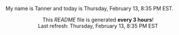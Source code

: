 My name is Tanner and today is Thursday, February 13, 8:35 PM EST.

<p align="center">This <i>README</i> file is generated <b>every 3 hours</b>!</br>Last refresh: Thursday, February 13, 8:35 PM EST<br /></p>
